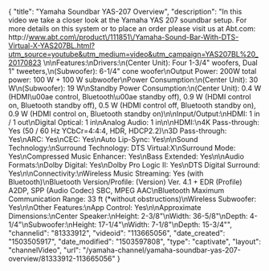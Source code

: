 {
    "title": "Yamaha Soundbar YAS-207 Overview",
    "description": "In this video we take a closer look at the Yamaha YAS 207 soundbar setup.  For more details on this system or to place an order please visit us at Abt.com: http:\/\/www.abt.com\/product\/111851\/Yamaha-Sound-Bar-With-DTS-Virtual-X-YAS207BL.html?utm_source=youtube&utm_medium=video&utm_campaign=YAS207BL%20_20170823 \n\nFeatures:\nDrivers:\n(Center Unit): Four 1-3\/4\" woofers, Dual 1\" tweeters,\n(Subwoofer): 6-1\/4\" cone woofer\nOutput Power: 200W total power: 100 W + 100 W subwoofer\nPower Consumption:\n(Center Unit): 30 W\n(Subwoofer): 19 W\nStandby Power Consumption:\n(Center Unit): 0.4 W (HDMI\u00ae control, Bluetooth\u00ae standby off), 0.9 W (HDMI control on, Bluetooth standby off), 0.5 W (HDMI control off, Bluetooth standby on), 0.9 W (HDMI control on, Bluetooth standby on)\n\nInput\/Output:\nHDMI: 1 in \/ 1 out\nDigital Optical: 1 in\nAnalog Audio: 1 in\n\nHDMI:\n4K Pass-through: Yes (50 \/ 60 Hz YCbCr=4:4:4, HDR, HDCP2.2)\n3D Pass-through: Yes\nARC: Yes\nCEC: Yes\nAuto Lip-Sync: Yes\n\nSound Technology:\nSurround Technology: DTS Virtual:X\nSurround Mode: Yes\nCompressed Music Enhancer: Yes\nBass Extended: Yes\n\nAudio Formats:\nDolby Digital: Yes\nDolby Pro Logic II: Yes\nDTS Digital Surround: Yes\n\nConnectivity:\nWireless Music Streaming: Yes (with Bluetooth)\nBluetooth Version\/Profile: (Version) Ver. 4.1 + EDR (Profile) A2DP, SPP (Audio Codec) SBC, MPEG AAC\nBluetooth Maximum Communication Range: 33 ft (*without obstructions)\nWireless Subwoofer: Yes\n\nOther Features:\nApp Control: Yes\n\nApproximate Dimensions:\nCenter Speaker:\nHeight: 2-3\/8\"\nWidth: 36-5\/8\"\nDepth: 4-1\/4\"\nSubwoofer:\nHeight: 17-1\/4\"\nWidth: 7-1\/8\"\nDepth: 15-3\/4\"",
    "channelid": "81333912",
    "videoid": "113665056",
    "date_created": "1503505917",
    "date_modified": "1503597808",
    "type": "captivate",
    "layout": "channelVideo",
    "url": "\/yamaha-channel\/yamaha-soundbar-yas-207-overview\/81333912-113665056"
}